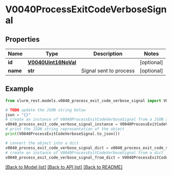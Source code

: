 # V0040ProcessExitCodeVerboseSignal


## Properties

Name | Type | Description | Notes
------------ | ------------- | ------------- | -------------
**id** | [**V0040Uint16NoVal**](V0040Uint16NoVal.md) |  | [optional] 
**name** | **str** | Signal sent to process | [optional] 

## Example

```python
from slurm_rest.models.v0040_process_exit_code_verbose_signal import V0040ProcessExitCodeVerboseSignal

# TODO update the JSON string below
json = "{}"
# create an instance of V0040ProcessExitCodeVerboseSignal from a JSON string
v0040_process_exit_code_verbose_signal_instance = V0040ProcessExitCodeVerboseSignal.from_json(json)
# print the JSON string representation of the object
print(V0040ProcessExitCodeVerboseSignal.to_json())

# convert the object into a dict
v0040_process_exit_code_verbose_signal_dict = v0040_process_exit_code_verbose_signal_instance.to_dict()
# create an instance of V0040ProcessExitCodeVerboseSignal from a dict
v0040_process_exit_code_verbose_signal_from_dict = V0040ProcessExitCodeVerboseSignal.from_dict(v0040_process_exit_code_verbose_signal_dict)
```
[[Back to Model list]](../README.md#documentation-for-models) [[Back to API list]](../README.md#documentation-for-api-endpoints) [[Back to README]](../README.md)



